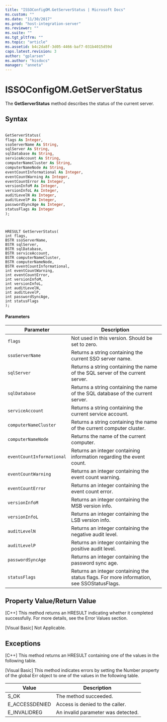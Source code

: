 ```yaml
---
title: "ISSOConfigOM.GetServerStatus | Microsoft Docs"
ms.custom: ""
ms.date: "11/30/2017"
ms.prod: "host-integration-server"
ms.reviewer: ""
ms.suite: ""
ms.tgt_pltfrm: ""
ms.topic: "article"
ms.assetid: b4c2da8f-3d05-4466-baf7-031b4015d59d
caps.latest.revision: 3
author: "gplarsen"
ms.author: "hisdocs"
manager: "anneta"
---
```

# ISSOConfigOM.GetServerStatus
The **GetServerStatus** method describes the status of the current server.  
  
## Syntax  
  
```vb  
  
GetServerStatus(  
flags As Integer,   
ssoServerName As String,   
sqlServer As String,   
sqlDatabase As String,   
serviceAccount As String,   
computerNameCluster As String,   
computerNameNode As String,   
eventCountInformational As Integer,   
eventCountWarning As Integer,   
eventCountError As Integer,   
versionInfoM As Integer,   
versionInfoL As Integer,   
auditLevelN As Integer,   
auditLevelP As Integer,   
passwordSyncAge As Integer,   
statusFlags As Integer  
);  
  
```  
  
```cpp#  
  
HRESULT GetServerStatus(  
int flags,   
BSTR ssoServerName,   
BSTR sqlServer,   
BSTR sqlDatabase,   
BSTR serviceAccount,   
BSTR computerNameCluster,   
BSTR computerNameNode,   
BSTR eventCountInformational,   
int eventCountWarning,   
int eventCountError,   
int versionInfoM,   
int versionInfoL,   
int auditLevelN,   
int auditLevelP,   
int passwordSyncAge,   
int statusFlags  
);  
```  
  
#### Parameters  
  
|Parameter|Description|  
|---------------|-----------------|  
|`flags`|Not used in this version. Should be set to zero.|  
|`ssoServerName`|Returns a string containing the current SSO server name.|  
|`sqlServer`|Returns a string containing the name of the SQL server of the current server.|  
|`sqlDatabase`|Returns a string containing the name of the SQL database of the current server.|  
|`serviceAccount`|Returns a string containing the current service account.|  
|`computerNameCluster`|Returns a string containing the name of the current computer cluster.|  
|`computerNameNode`|Returns the name of the current computer.|  
|`eventCountInformational`|Returns an integer containing information regarding the event count.|  
|`eventCountWarning`|Returns an integer containing the event count warning.|  
|`eventCountError`|Returns an integer containing the event count error.|  
|`versionInfoM`|Returns an integer containing the MSB version info.|  
|`versionInfoL`|Returns an integer containing the LSB version info.|  
|`auditLevelN`|Returns an integer containing the negative audit level.|  
|`auditLevelP`|Returns an integer containing the positive audit level.|  
|`passwordSyncAge`|Returns an integer containing the password sync age.|  
|`statusFlags`|Returns an integer containing the status flags. For more information, see SSOStatusFlags.|  
  
## Property Value/Return Value  
 [C++] This method returns an HRESULT indicating whether it completed successfully. For more details, see the Error Values section.  
  
 [Visual Basic] Not Applicable.  
  
## Exceptions  
 [C++] This method returns an HRESULT containing one of the values in the following table.  
  
 [Visual Basic] This method indicates errors by setting the Number property of the global Err object to one of the values in the following table.  
  
|Value|Description|  
|-----------|-----------------|  
|S_OK|The method succeeded.|  
|E_ACCESSDENIED|Access is denied to the caller.|  
|E_INVALIDREG|An invalid parameter was detected.|
